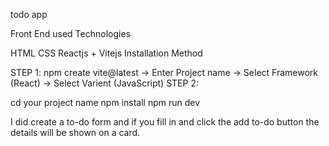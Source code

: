todo app

Front End used Technologies

HTML CSS Reactjs + Vitejs Installation Method

STEP 1: npm create vite@latest -> Enter Project name -> Select Framework (React) -> Select Varient (JavaScript) STEP 2:

cd your project name npm install npm run dev


I did create a to-do form and if you fill in and click the add to-do button the details will be shown on a card.